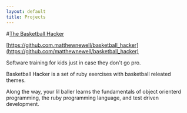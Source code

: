 ```yaml
---
layout: default
title: Projects
---
```


#[The Basketball Hacker](https://github.com.matthewnewell/basketball_hacker) 

[https://github.com.matthewnewell/basketball_hacker](https://github.com/matthewnewell/basketball_hacker) 

Software training for kids just in case they don't go pro.  

Basketball Hacker is a set of ruby exercises with basketball releated themes.  

Along the way, your lil baller learns the fundamentals of object orienterd programming, the ruby programming language, and test driven development. 

